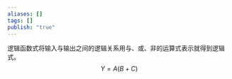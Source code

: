 ```yaml
---
aliases: []
tags: []
publish: "true"
---
```

逻辑函数式将输入与输出之间的逻辑关系用与、或、非的运算式表示就得到逻辑式。 
$$
Y = A(B+C)
$$
